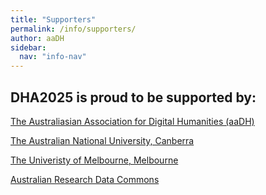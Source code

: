 ```yaml
---
title: "Supporters"
permalink: /info/supporters/
author: aaDH
sidebar:
  nav: "info-nav"
---
```


## DHA2025 is proud to be supported by:

[The Australiasian Association for Digital Humanities (aaDH)](https://aa-dh.org/)

[The Australian National University, Canberra](https://www.anu.edu.au/)

[The Univeristy of Melbourne, Melbourne](https://www.unimelb.edu.au/)

[Australian Research Data Commons](https://ardc.edu.au/)

